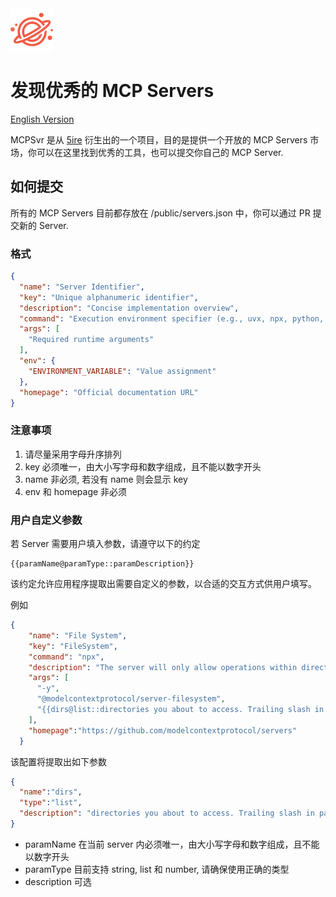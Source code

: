 <img src="./public/logo.png" width="68" alt="mcpsvr logo"/>

# 发现优秀的 MCP Servers

[English Version](./README.md)

MCPSvr 是从 [5ire](http://github.com/nanbingxyz/5ire) 衍生出的一个项目，目的是提供一个开放的 MCP Servers 市场，你可以在这里找到优秀的工具，也可以提交你自己的 MCP Server.

## 如何提交

所有的 MCP Servers 目前都存放在 /public/servers.json 中，你可以通过 PR 提交新的 Server.

### 格式

```json
{
  "name": "Server Identifier",
  "key": "Unique alphanumeric identifier",
  "description": "Concise implementation overview",
  "command": "Execution environment specifier (e.g., uvx, npx, python, node)",
  "args": [
    "Required runtime arguments"
  ],
  "env": {
    "ENVIRONMENT_VARIABLE": "Value assignment"
  },
  "homepage": "Official documentation URL"
}
```

### 注意事项

1. 请尽量采用字母升序排列
2. key 必须唯一，由大小写字母和数字组成，且不能以数字开头
3. name 非必须, 若没有 name 则会显示 key
4. env 和 homepage 非必须

### 用户自定义参数

若 Server 需要用户填入参数，请遵守以下的约定
```
{{paramName@paramType::paramDescription}}
```
该约定允许应用程序提取出需要自定义的参数，以合适的交互方式供用户填写。

例如
```json
{
    "name": "File System",
    "key": "FileSystem",
    "command": "npx",
    "description": "The server will only allow operations within directories specified via args.",
    "args": [
      "-y",
      "@modelcontextprotocol/server-filesystem",
      "{{dirs@list::directories you about to access. Trailing slash in path required.}}"
    ],
    "homepage":"https://github.com/modelcontextprotocol/servers"
  }
```
该配置将提取出如下参数
```json
{
  "name":"dirs",
  "type":"list",
  "description": "directories you about to access. Trailing slash in path required."
}
```

* paramName 在当前 server 内必须唯一，由大小写字母和数字组成，且不能以数字开头
* paramType 目前支持 string, list 和 number, 请确保使用正确的类型
* description 可选